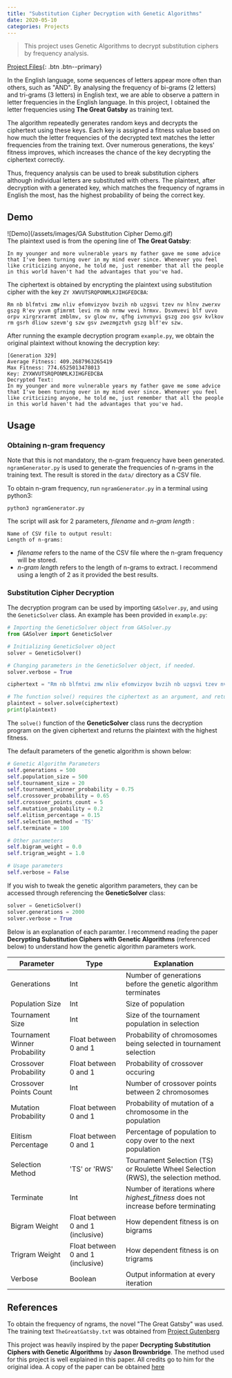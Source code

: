 ```yaml
---
title: "Substitution Cipher Decryption with Genetic Algorithms"
date: 2020-05-10
categories: Projects
--- 
```


> This project uses Genetic Algorithms to decrypt substitution ciphers by frequency analysis.

[Project Files](https://github.com/MiloTruck/GA_SubstitutionCipher){: .btn .btn--primary}

In the English language, some sequences of letters appear more often than others, such as "AND". By analysing the frequency of bi-grams (2 letters) and tri-grams (3 letters) in English text, we are able to observe a pattern in letter frequencies in the English language. In this project, I obtained the letter frequencies using **The Great Gatsby** as training text.

The algorithm repeatedly generates random keys and decrypts the ciphertext using these keys. Each key is assigned a fitness value based on how much the letter frequencies of the decrypted text matches the letter frequencies from the training text. Over numerous generations, the keys' fitness improves, which increases the chance of the key decrypting the ciphertext correctly.

Thus, frequency analysis can be used to break substitution ciphers although individual letters are substituted with others. The plaintext, after decryption with a generated key, which matches the frequency of ngrams in English the most, has the highest probability of being the correct key.

## Demo
![Demo](/assets/images/GA Substitution Cipher Demo.gif)  
The plaintext used is from the opening line of **The Great Gatsby**:
```
In my younger and more vulnerable years my father gave me some advice that I've been turning over in my mind ever since. Whenever you feel like criticizing anyone, he told me, just remember that all the people in this world haven't had the advantages that you've had.
```

The ciphertext is obtained by encrypting the plaintext using substitution cipher with the key `ZY
XWVUTSRQPONMLKJIHGFEDCBA`:
```
Rm nb blfmtvi zmw nliv efomvizyov bvzih nb uzgsvi tzev nv hlnv zwerxv gszg R'ev yvvm gfimrmt levi rm nb nrmw vevi hrmxv. Dsvmvevi blf uvvo orpv xirgrxrarmt zmblmv, sv glow nv, qfhg ivnvnyvi gszg zoo gsv kvlkov rm gsrh dliow szevm'g szw gsv zwezmgztvh gszg blf'ev szw.
```

After running the example decryption program `example.py`, we obtain the original plaintext without knowing the decryption key:
```
[Generation 329]
Average Fitness: 409.2687963265419
Max Fitness: 774.6525013478013
Key: ZYXWVUTSRQPONMLKJIHGFEDCBA
Decrypted Text:
In my younger and more vulnerable years my father gave me some advice that I've been turning over in my mind ever since. Whenever you feel like criticizing anyone, he told me, just remember that all the people in this world haven't had the advantages that you've had.
```

## Usage

### Obtaining n-gram frequency
Note that this is not mandatory, the n-gram frequency have been generated.  
`ngramGenerator.py` is used to generate the frequencies of n-grams in the training text. The result is stored in the `data/` directory as a CSV file.

To obtain n-gram frequency, run `ngramGenerator.py` in a terminal using python3:
```
python3 ngramGenerator.py
```

The script will ask for 2 parameters, *filename* and *n-gram length* :
```
Name of CSV file to output result: 
Length of n-grams: 
```
* *filename* refers to the name of the CSV file where the n-gram frequency will be stored.
* *n-gram length* refers to the length of n-grams to extract. I recommend using a length of 2 as it provided the best results.

### Substitution Cipher Decryption 
The decryption program can be used by importing `GASolver.py`, and using the `GeneticSolver` class. An example has been provided in `example.py`:
```python
# Importing the GeneticSolver object from GASolver.py
from GASolver import GeneticSolver

# Initializing GeneticSolver object
solver = GeneticSolver()

# Changing parameters in the GeneticSolver object, if needed.
solver.verbose = True

ciphertext = "Rm nb blfmtvi zmw nliv efomvizyov bvzih nb uzgsvi tzev nv hlnv zwerxv gszg R'ev yvvm gfimrmt levi rm nb nrmw vevi hrmxv. Dsvmvevi blf uvvo orpv xirgrxrarmt zmblmv, sv glow nv, qfhg ivnvnyvi gszg zoo gsv kvlkov rm gsrh dliow szevm'g szw gsv zwezmgztvh gszg blf'ev szw."

# The function solve() requires the ciphertext as an argument, and returns the plaintext.
plaintext = solver.solve(ciphertext)
print(plaintext)
```

The `solve()` function of the **GeneticSolver** class runs the decryption program on the given ciphertext and returns the plaintext with the highest fitness. 

The default parameters of the genetic algorithm is shown below:
```python
# Genetic Algorithm Parameters
self.generations = 500
self.population_size = 500
self.tournament_size = 20
self.tournament_winner_probability = 0.75
self.crossover_probability = 0.65
self.crossover_points_count = 5
self.mutation_probability = 0.2
self.elitism_percentage = 0.15
self.selection_method = 'TS'
self.terminate = 100

# Other parameters
self.bigram_weight = 0.0
self.trigram_weight = 1.0

# Usage parameters
self.verbose = False
```

If you wish to tweak the genetic algorithm parameters, they can be accessed through referencing the **GeneticSolver** class:
```python
solver = GeneticSolver()
solver.generations = 2000
solver.verbose = True
```

Below is an explanation of each paramter. I recommend reading the paper **Decrypting Substitution Ciphers with Genetic Algorithms** (referenced below) to understand how the genetic algorithm parameters work.

| Parameter                     | Type                              | Explanation                                                                     |
|-------------------------------|-----------------------------------|---------------------------------------------------------------------------------|
| Generations                   | Int                               | Number of generations before the genetic algorithm terminates                   |
| Population Size               | Int                               | Size of population                                                              |
| Tournament Size               | Int                               | Size of the tournament population in selection                                  |
| Tournament Winner Probability | Float between 0 and 1             | Probability of chromosomes being selected in tournament selection               |
| Crossover Probability         | Float between 0 and 1             | Probability of crossover occuring                                               |
| Crossover Points Count        | Int                               | Number of crossover points between 2 chromosomes                                |
| Mutation Probability          | Float between 0 and 1             | Probability of mutation of a chromosome in the population                      |
| Elitism Percentage            | Float between 0 and 1             | Percentage of population to copy over to the next population                    |
| Selection Method              | 'TS' or 'RWS'                     | Tournament Selection (TS) or Roulette Wheel Selection (RWS), the selection method.|
| Terminate                     | Int                               | Number of iterations where *highest_fitness* does not increase before terminating |
| Bigram Weight                 | Float between 0 and 1 (inclusive) | How dependent fitness is on bigrams                                             |
| Trigram Weight                | Float between 0 and 1 (inclusive) | How dependent fitness is on trigrams                                            |
| Verbose                       | Boolean                           | Output information at every iteration                                           |



## References

To obtain the frequency of ngrams, the novel "The Great Gatsby" was used. The training text `TheGreatGatsby.txt` was obtained from [Project Gutenberg](http://gutenberg.net.au/ebooks02/0200041.txt) 

This project was heavily inspired by the paper **Decrypting Substitution Ciphers with Genetic Algorithms** by **Jason Brownbridge**. The method used for this project is well explained in this paper. All credits go to him for the original idea. A copy of the paper can be obtained [here](https://people.cs.uct.ac.za/~jkenwood/JasonBrownbridge.pdf)
